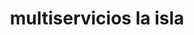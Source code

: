 ---
title: "multiservicios la isla"
url: /puerto-la-cruz/multiservicios-la-isla/
shop: Autowerkstatt
---
